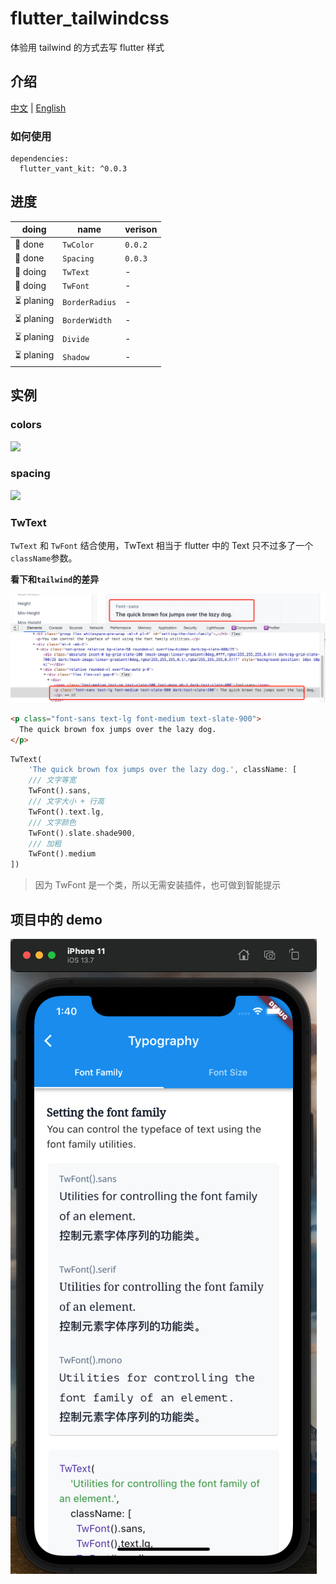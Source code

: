 # flutter_tailwindcss

体验用 tailwind 的方式去写 flutter 样式

## 介绍

[中文](./README_ZH.md) | [English](./README.md)

### 如何使用

```
dependencies:
  flutter_vant_kit: ^0.0.3
```

## 进度

| doing      | name           | verison |
| ---------- | -------------- | ------- |
| 🚀 done    | `TwColor`      | `0.0.2` |
| 🚀 done    | `Spacing`      | `0.0.3` |
| 👷 doing   | `TwText`       | -       |
| 👷 doing   | `TwFont`       | -       |
| ⏳ planing | `BorderRadius` | -       |
| ⏳ planing | `BorderWidth`  | -       |
| ⏳ planing | `Divide`       | -       |
| ⏳ planing | `Shadow`       | -       |

## 实例

### colors

![](https://gitee.com/meetqy/flutter_tailwindcss/raw/main/images/docs/colors.png)

### spacing

![](https://gitee.com/meetqy/flutter_tailwindcss/raw/main/images/docs/spacing.png)

### TwText

`TwText` 和 `TwFont` 结合使用，TwText 相当于 flutter 中的 Text 只不过多了一个`className`参数。

**看下和`tailwind`的差异**

![](./images/docs/font.png)

```html
<p class="font-sans text-lg font-medium text-slate-900">
  The quick brown fox jumps over the lazy dog.
</p>
```

```dart
TwText(
    'The quick brown fox jumps over the lazy dog.', className: [
    /// 文字等宽
    TwFont().sans,
    /// 文字大小 + 行高
    TwFont().text.lg,
    /// 文字颜色
    TwFont().slate.shade900,
    /// 加粗
    TwFont().medium
])
```

> 因为 TwFont 是一个类，所以无需安装插件，也可做到智能提示

## 项目中的 demo

![](./images/docs/demo1.png)

